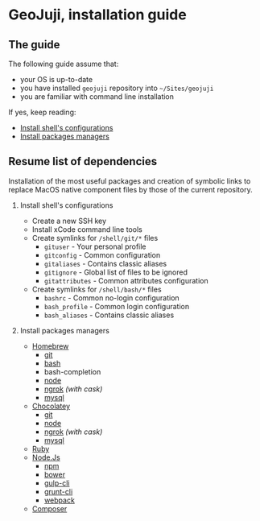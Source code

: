 # GeoJuji, installation guide


## The guide

The following guide assume that:
- your OS is up-to-date
- you have installed `geojuji` repository into `~/Sites/geojuji`
- you are familiar with command line installation


If yes, keep reading:
- [Install shell's configurations](./install-shell.md)
- [Install packages managers](./install-pkgs.md)



## Resume list of dependencies

Installation of the most useful packages and creation of symbolic links to replace MacOS native component files by those of the current repository.

1. Install shell's configurations
    - Create a new SSH key
    - Install xCode command line tools
    - Create symlinks for `/shell/git/*` files
        + `gituser` - Your personal profile
        + `gitconfig` - Common configuration
        + `gitaliases` - Contains classic aliases
        + `gitignore` - Global list of files to be ignored
        + `gitattributes` - Common attributes configuration
    - Create symlinks for `/shell/bash/*` files
        + `bashrc` - Common no-login configuration
        + `bash_profile` - Common login configuration
        + `bash_aliases` - Contains classic aliases

2. Install packages managers
    - [Homebrew](http://brew.sh/)
        + [git](http://git-scm.com/)
        + [bash](https://www.gnu.org/software/bash/)
        + bash-completion
        + [node](http://nodejs.org/)
        + [ngrok](https://ngrok.com/) *(with cask)*
        + [mysql](https://dev.mysql.com/doc/refman/5.7/en/)
    - [Chocolatey](https://chocolatey.org/)
        + [git](http://git-scm.com/)
        + [node](http://nodejs.org/)
        + [ngrok](https://ngrok.com/) *(with cask)*
        + [mysql](https://dev.mysql.com/doc/refman/5.7/en/)
    - [Ruby](https://www.ruby-lang.org/)
    - [Node.Js](http://nodejs.org/)
        + [npm](https://www.npmjs.com/)
        + [bower](https://bower.io/)
        + [gulp-cli](https://github.com/gulpjs/gulp-cli/)
        + [grunt-cli](https://gruntjs.com/)
        + [webpack](https://webpack.github.io/)
    - [Composer](https://getcomposer.org/)
